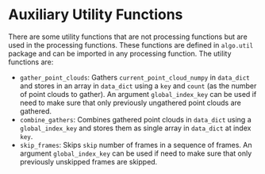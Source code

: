 # Auxiliary Utility Functions
There are some utility functions that are not processing functions but are used in the processing functions. These functions are defined in `algo.util` package and can be imported in any processing function. The utility functions are:
- `gather_point_clouds`: Gathers `current_point_cloud_numpy` in `data_dict` and stores in an array in `data_dict` using a `key` and `count` (as the number of point clouds to gather). An argument `global_index_key` can be used if need to make sure that only previously ungathered point clouds are gathered.
- `combine_gathers`: Combines gathered point clouds in `data_dict` using a `global_index_key` and stores them as single array in `data_dict` at index `key`.
- `skip_frames`: Skips `skip` number of frames in a sequence of frames. An argument `global_index_key` can be used if need to make sure that only previously unskipped frames are skipped.